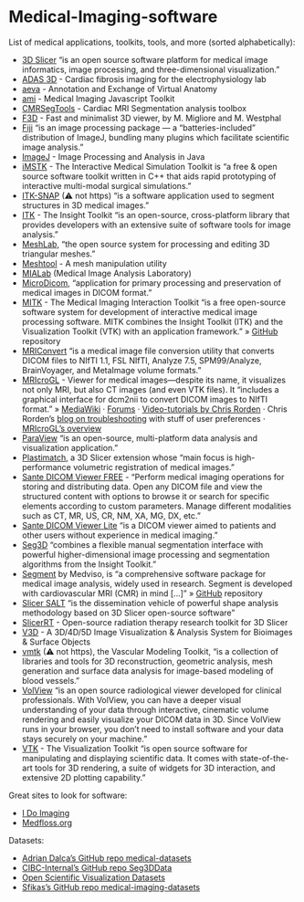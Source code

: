 # Medical-Imaging-software

List of medical applications, toolkits, tools, and more (sorted alphabetically):

- [3D Slicer](https://www.slicer.org) “is an open source software platform for medical image informatics, image processing, and three-dimensional visualization.”
- [ADAS 3D](https://www.adas3d.com/) - Cardiac fibrosis imaging for the electrophysiology lab  
- [aeva](https://simtk.org/projects/aeva-apps) - Annotation and Exchange of Virtual Anatomy
- [ami](https://github.com/FNNDSC/ami) - Medical Imaging Javascript Toolkit
- [CMRSegTools](https://www.creatis.insa-lyon.fr/CMRSegTools/) - Cardiac MRI Segmentation analysis toolbox
- [F3D](https://github.com/f3d-app/f3d) - Fast and minimalist 3D viewer, by M. Migliore and M. Westphal
- [Fiji](https://fiji.sc) “is an image processing package — a “batteries-included” distribution of ImageJ, bundling many plugins which facilitate scientific image analysis.”
- [ImageJ](https://imagej.net/ij/) - Image Processing and Analysis in Java
- [iMSTK](https://www.imstk.org/) - The Interactive Medical Simulation Toolkit is “a free & open source software toolkit written in C++ that aids rapid prototyping of interactive multi-modal surgical simulations.”
- [ITK-SNAP](http://www.itksnap.org/) (⚠ not https) “is a software application used to segment structures in 3D medical images.”
- [ITK](https://itk.org/) - The Insight Toolkit “is an open-source, cross-platform library that provides developers with an extensive suite of software tools for image analysis.”
- [MeshLab](https://www.meshlab.net), “the open source system for processing and editing 3D triangular meshes.”
- [Meshtool](https://github.com/ElsevierSoftwareX/SOFTX_2019_291) - A mesh manipulation utility
- [MIALab](https://github.com/ubern-mia/MIALab) (Medical Image Analysis Laboratory)
- [MicroDicom](https://www.microdicom.com/), “application for primary processing and preservation of medical images in DICOM format.”
- [MITK](https://www.mitk.org/wiki/The_Medical_Imaging_Interaction_Toolkit_(MITK)) - The Medical Imaging Interaction Toolkit “is a free open-source software system for development of interactive medical image processing software. MITK combines the Insight Toolkit (ITK) and the Visualization Toolkit (VTK) with an application framework.” » [GitHub](https://github.com/MITK/MITK) repository
- [MRIConvert](https://idoimaging.com/programs/214) “is a medical image file conversion utility that converts DICOM files to NIfTI 1.1, FSL NIfTI, Analyze 7.5, SPM99/Analyze, BrainVoyager, and MetaImage volume formats.”
- [MRIcroGL](https://www.nitrc.org/projects/mricrogl/) - Viewer for medical images—despite its name, it visualizes not only MRI, but also CT images (and even VTK files). It “includes a graphical interface for dcm2nii to convert DICOM images to NIfTI format.” » [MediaWiki](https://www.nitrc.org/plugins/mwiki/index.php/mricrogl:MainPage) · [Forums](https://www.nitrc.org/forum/?group_id=889) · [Video-tutorials by Chris Rorden](https://www.youtube.com/user/pangeaist/videos) · Chris Rorden’s [blog on troubleshooting](https://github.com/neurolabusc/blog/blob/main/GL-troubleshooting/README.md) with stuff of user preferences · [MRIcroGL’s overview](https://andysbrainbook.readthedocs.io/en/latest/MRIcroGL/MRIcroGL_Overview.html)
- [ParaView](https://www.paraview.org/) “is an open-source, multi-platform data analysis and visualization application.”
- [Plastimatch](https://www.slicer.org/wiki/Documentation/Nightly/Extensions/Plastimatch), a 3D Slicer extension whose “main focus is high-performance volumetric registration of medical images.”
- [Sante DICOM Viewer FREE](https://sante-dicom-viewer-free.software.informer.com/) - “Perform medical imaging operations for storing and distributing data. Open any DICOM file and view the structured content with options to browse it or search for specific elements according to custom parameters. Manage different modalities such as CT, MR, US, CR, NM, XA, MG, DX, etc.”
- [Sante DICOM Viewer Lite](https://www.santesoft.com/win/sante-dicom-viewer-lite/sante-dicom-viewer-lite.html) “is a DICOM viewer aimed to patients and other users without experience in medical imaging.”
- [Seg3D](https://www.sci.utah.edu/cibc-software/seg3d.html) “combines a flexible manual segmentation interface with powerful higher-dimensional image processing and segmentation algorithms from the Insight Toolkit.”
- [Segment](https://medviso.com/download2/) by Medviso, is “a comprehensive software package for medical image analysis, widely used in research. Segment is developed with cardiovascular MRI (CMR) in mind [...]” » [GitHub](https://github.com/Cardiac-MR-Group-Lund/segment-open) repository
- [Slicer SALT](https://salt.slicer.org/) “is the dissemination vehicle of powerful shape analysis methodology based on 3D Slicer open-source software”
- [SlicerRT](https://slicerrt.github.io/) - Open-source radiation therapy research toolkit for 3D Slicer
- [V3D](https://v3d1.software.informer.com/) - A 3D/4D/5D Image Visualization & Analysis System for Bioimages & Surface Objects
- [vmtk](http://www.vmtk.org/) (⚠ not https), the Vascular Modeling Toolkit, “is a collection of libraries and tools for 3D reconstruction, geometric analysis, mesh generation and surface data analysis for image-based modeling of blood vessels.”
- [VolView](https://www.kitware.com/volview/) “is an open source radiological viewer developed for clinical professionals. With VolView, you can have a deeper visual understanding of your data through interactive, cinematic volume rendering and easily visualize your DICOM data in 3D. Since VolView runs in your browser, you don’t need to install software and your data stays securely on your machine.”
- [VTK](https://vtk.org/) - The Visualization Toolkit “is open source software for manipulating and displaying scientific data. It comes with state-of-the-art tools for 3D rendering, a suite of widgets for 3D interaction, and extensive 2D plotting capability.”

Great sites to look for software:

- [I Do Imaging](https://idoimaging.com/)
- [Medfloss.org](https://www.medfloss.org/)

Datasets:

- [Adrian Dalca’s GitHub repo medical-datasets](https://github.com/adalca/medical-datasets)
- [CIBC-Internal’s GitHub repo Seg3DData](https://github.com/CIBC-Internal/Seg3DData)
- [Open Scientific Visualization Datasets](https://klacansky.com/open-scivis-datasets/)
- [Sfikas’s GitHub repo medical-imaging-datasets](https://github.com/sfikas/medical-imaging-datasets)
